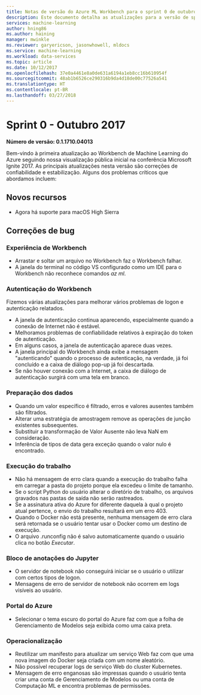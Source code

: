 ```yaml
---
title: Notas de versão do Azure ML Workbench para o sprint 0 de outubro de 2017
description: Este documento detalha as atualizações para a versão de sprint 0 do Azure ML
services: machine-learning
author: hning86
ms.author: haining
manager: mwinkle
ms.reviewer: garyericson, jasonwhowell, mldocs
ms.service: machine-learning
ms.workload: data-services
ms.topic: article
ms.date: 10/12/2017
ms.openlocfilehash: 37e0a4461e8a0de631a6194a1eb8cc16b610954f
ms.sourcegitcommit: 48ab1b6526ce290316b9da4d18de00c77526a541
ms.translationtype: HT
ms.contentlocale: pt-BR
ms.lasthandoff: 03/27/2018
---
```

# <a name="sprint-0---october-2017"></a>Sprint 0 - Outubro 2017 

**Número de versão: 0.1.1710.04013**

Bem-vindo à primeira atualização ao Workbench de Machine Learning do Azure seguindo nossa visualização pública inicial na conferência Microsoft Ignite 2017. As principais atualizações nesta versão são correções de confiabilidade e estabilização.  Alguns dos problemas críticos que abordamos incluem:

## <a name="new-features"></a>Novos recursos
- Agora há suporte para macOS High Sierra

## <a name="bug-fixes"></a>Correções de bug
### <a name="workbench-experience"></a>Experiência de Workbench
- Arrastar e soltar um arquivo no Workbench faz o Workbench falhar.
- A janela do terminal no código VS configurado como um IDE para o Workbench não reconhece comandos _az ml_.

### <a name="workbench-authentication"></a>Autenticação do Workbench
Fizemos várias atualizações para melhorar vários problemas de logon e autenticação relatados.
- A janela de autenticação continua aparecendo, especialmente quando a conexão de Internet não é estável.
- Melhoramos problemas de confiabilidade relativos à expiração do token de autenticação.
- Em alguns casos, a janela de autenticação aparece duas vezes.
- A janela principal do Workbench ainda exibe a mensagem "autenticando" quando o processo de autenticação, na verdade, já foi concluído e a caixa de diálogo pop-up já foi descartada.
- Se não houver conexão com a Internet, a caixa de diálogo de autenticação surgirá com uma tela em branco.

### <a name="data-preparation"></a>Preparação dos dados 
- Quando um valor específico é filtrado, erros e valores ausentes também são filtrados.
- Alterar uma estratégia de amostragem remove as operações de junção existentes subsequentes.
- Substituir a transformação de Valor Ausente não leva NaN em consideração.
- Inferência de tipos de data gera exceção quando o valor nulo é encontrado.

### <a name="job-execution"></a>Execução do trabalho
- Não há mensagem de erro clara quando a execução do trabalho falha em carregar a pasta do projeto porque ela excedeu o limite de tamanho.
- Se o script Python do usuário alterar o diretório de trabalho, os arquivos gravados nas pastas de saída não serão rastreados. 
- Se a assinatura ativa do Azure for diferente daquela à qual o projeto atual pertence, o envio do trabalho resultará em um erro 403.
- Quando o Docker não está presente, nenhuma mensagem de erro clara será retornada se o usuário tentar usar o Docker como um destino de execução.
- O arquivo .runconfig não é salvo automaticamente quando o usuário clica no botão _Executar_.

### <a name="jupyter-notebook"></a>Bloco de anotações do Jupyter
- O servidor de notebook não conseguirá iniciar se o usuário o utilizar com certos tipos de logon.
- Mensagens de erro de servidor de notebook não ocorrem em logs visíveis ao usuário.

### <a name="azure-portal"></a>Portal do Azure
- Selecionar o tema escuro do portal do Azure faz com que a folha de Gerenciamento de Modelos seja exibida como uma caixa preta.

### <a name="operationalization"></a>Operacionalização
- Reutilizar um manifesto para atualizar um serviço Web faz com que uma nova imagem do Docker seja criada com um nome aleatório.
- Não possível recuperar logs de serviço Web do cluster Kubernetes.
- Mensagem de erro enganosas são impressas quando o usuário tenta criar uma conta de Gerenciamento de Modelos ou uma conta de Computação ML e encontra problemas de permissões.
